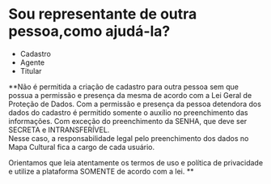 # Sou representante de outra pessoa,como ajudá-la?

- Cadastro
- Agente
- Titular

**Não é permitida a criação de cadastro para outra pessoa sem que possua a permissão e presença da mesma de acordo com a Lei Geral de Proteção de Dados. 
Com a permissão e presença da pessoa detendora dos dados do cadastro é permitido somente o auxílio no preenchimento das informações. 
Com exceção do preenchimento da SENHA, que deve ser SECRETA e INTRANSFERÍVEL.   
Nesse caso, a responsabilidade legal pelo preenchimento dos dados no Mapa Cultural fica a cargo de cada usuário.

Orientamos que leia atentamente os termos de uso e política de privacidade e utilize a plataforma SOMENTE de acordo com a lei.  **